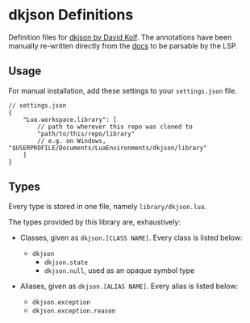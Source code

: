 # dkjson Definitions

Definition files for [dkjson by David Kolf](http://dkolf.de/src/dkjson-lua.fsl). The annotations have been manually re-written directly from the [docs](http://dkolf.de/src/dkjson-lua.fsl/wiki?name=Documentation) to be parsable by the LSP.

## Usage

For manual installation, add these settings to your `settings.json` file.

```jsonc
// settings.json
{
	"Lua.workspace.library": [
		// path to wherever this repo was cloned to
		"path/to/this/repo/library"
		// e.g. on Windows, "$USERPROFILE/Documents/LuaEnvironments/dkjson/library"
	]
}
```

## Types

Every type is stored in one file, namely `library/dkjson.lua`.

The types provided by this library are, exhaustively:

* Classes, given as `dkjson.[CLASS NAME]`. Every class is listed below:
   * `dkjson`
	 * `dkjson.state`
	 * `dkjson.null`, used as an opaque symbol type

* Aliases, given as `dkjson.[ALIAS NAME]`. Every alias is listed below:
	 * `dkjson.exception`
   * `dkjson.exception.reason`
